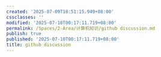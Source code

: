 ```yaml
---
created: '2025-07-09T18:51:15.949+08:00'
cssclasses: ''
modified: '2025-07-10T00:17:11.719+08:00'
permalink: /Spaces/2-Area/计算机知识/github discussion.md
publish: true
published: '2025-07-10T00:17:11.719+08:00'
title: github discussion
---
```

